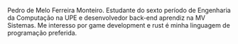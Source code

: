 Pedro de Melo Ferreira Monteiro. Estudante do sexto período de Engenharia da Computação na UPE e desenvolvedor back-end aprendiz na MV Sistemas. Me interesso por game development e rust é minha linguagem de programação preferida.